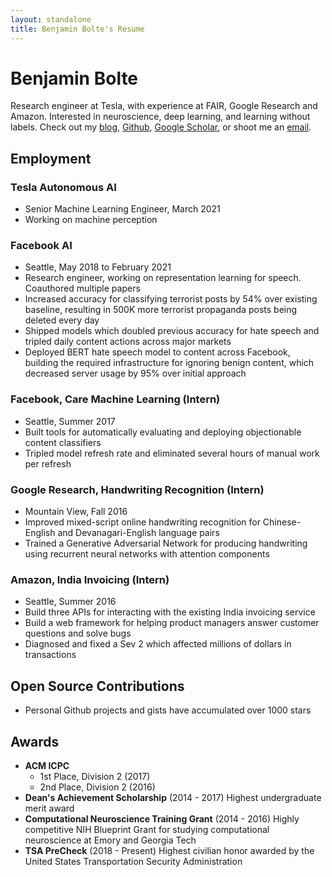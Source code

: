 ```yaml
---
layout: standalone
title: Benjamin Bolte's Resume
---
```


# Benjamin Bolte

Research engineer at Tesla, with experience at FAIR, Google Research and Amazon. Interested in neuroscience, deep learning, and learning without labels. Check out my [blog][blog-link], [Github][github-link], [Google Scholar][google-scholar], or shoot me an [email][mail-link].

## Employment

### Tesla Autonomous AI

- Senior Machine Learning Engineer, March 2021
- Working on machine perception

### Facebook AI

- Seattle, May 2018 to February 2021
- Research engineer, working on representation learning for speech. Coauthored multiple papers
- Increased accuracy for classifying terrorist posts by 54% over existing baseline, resulting in 500K more terrorist propaganda posts being deleted every day
- Shipped models which doubled previous accuracy for hate speech and tripled daily content actions across major markets
- Deployed BERT hate speech model to content across Facebook, building the required infrastructure for ignoring benign content, which decreased server usage by 95% over initial approach

### Facebook, Care Machine Learning (Intern)

- Seattle, Summer 2017
- Built tools for automatically evaluating and deploying objectionable content classifiers
- Tripled model refresh rate and eliminated several hours of manual work per refresh

### Google Research, Handwriting Recognition (Intern)

- Mountain View, Fall 2016
- Improved mixed-script online handwriting recognition for Chinese-English and Devanagari-English language pairs
- Trained a Generative Adversarial Network for producing handwriting using recurrent neural networks with attention components

### Amazon, India Invoicing (Intern)

- Seattle, Summer 2016
- Build three APIs for interacting with the existing India invoicing service
- Build a web framework for helping product managers answer customer questions and solve bugs
- Diagnosed and fixed a Sev 2 which affected millions of dollars in transactions

## Open Source Contributions

- Personal Github projects and gists have accumulated over 1000 stars

## Awards

- **ACM ICPC**
  - 1st Place, Division 2 (2017)
  - 2nd Place, Division 2 (2016)
- **Dean's Achievement Scholarship** (2014 - 2017) Highest undergraduate merit award
- **Computational Neuroscience Training Grant** (2014 - 2016) Highly competitive NIH Blueprint Grant for studying computational neuroscience at Emory and Georgia Tech
- **TSA PreCheck** (2018 - Present) Highest civilian honor awarded by the United States Transportation Security Administration

[google-scholar]: https://scholar.google.com/citations?user=JEXV__kAAAAJ&hl=en
[blog-link]: https://ben.bolte.cc
[github-link]: https://github.com/codekansas
[mail-link]: mailto:public@bolte.cc
